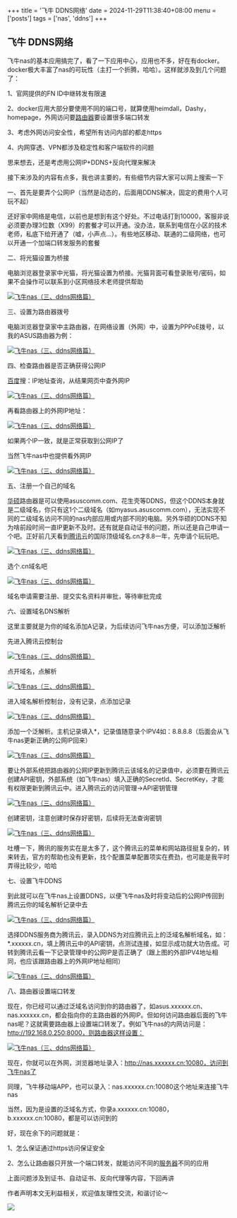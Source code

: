 +++
title = '飞牛 DDNS网络'
date = 2024-11-29T11:38:40+08:00
menu = ['posts']
tags = ['nas', 'ddns']
+++

## 飞牛 DDNS网络

飞牛nas的基本应用搞完了，看了一下应用中心，应用也不多，好在有docker。docker极大丰富了nas的可玩性（主打一个折腾，哈哈）。这样就涉及到几个问题了：

1、官网提供的FN ID中继转发有限速

2、docker应用大部分要使用不同的端口号，就算使用heimdall，Dashy，homepage，外网访问要[路由器](https://www.smzdm.com/fenlei/luyouqi/)要设置很多端口转发

3、考虑外网访问安全性，希望所有访问内部的都走https

4、内网穿透、VPN都涉及稳定性和客户端软件的问题

思来想去，还是考虑用公网IP+DDNS+反向代理来解决

接下来涉及的内容有点多，我也讲主要的，有些细节内容大家可以网上搜索一下

一、首先是要弄个公网IP（当然是动态的，后面用DDNS解决，固定的费用个人可玩不起）

还好家中网络是电信，以前也是想到有这个好处。不过电话打到10000，客服非说必须要办理3位数（X99）的套餐才可以开通。没办法，联系到电信在小区的技术老师，私底下给开通了（嘘，小声点...）。有些地区移动、联通的二级网络，也可以开通一个加端口转发服务的套餐

二、将光猫设置为桥接

电脑浏览器登录家中光猫，将光猫设置为桥接。光猫背面可看登录账号/密码，如果不会操作可以联系到小区网络技术老师提供帮助

[![飞牛nas（三、ddns网络篇）](https://am.zdmimg.com/202410/27/671df493deba34122.png_e1080.jpg)](https://post.smzdm.com/p/axodle6d/pic_2/)

三、设置为路由器拨号

电脑浏览器登录家中主路由器，在网络设置（外网）中，设置为PPPoE拨号，以我的ASUS路由器为例：

[![飞牛nas（三、ddns网络篇）](https://am.zdmimg.com/202410/27/671df52143ed64351.png_e1080.jpg)](https://post.smzdm.com/p/axodle6d/pic_3/)

四、检查路由器是否正确获得公网IP

[百度](https://pinpai.smzdm.com/3357/)搜：IP地址查询，从结果网页中查外网IP

[![飞牛nas（三、ddns网络篇）](https://qnam.smzdm.com/202410/27/671df660f66bf9119.png_e1080.jpg)](https://post.smzdm.com/p/axodle6d/pic_4/)

再看路由器上的外网IP地址：

[![飞牛nas（三、ddns网络篇）](https://qnam.smzdm.com/202410/27/671df6dae57c06911.png_e1080.jpg)](https://post.smzdm.com/p/axodle6d/pic_5/)

如果两个IP一致，就是正常获取到公网IP了

当然飞牛nas中也提供看外网IP

[![飞牛nas（三、ddns网络篇）](https://am.zdmimg.com/202410/27/671df749d46053506.png_e1080.jpg)](https://post.smzdm.com/p/axodle6d/pic_6/)

五、注册一个自己的域名

[华硕](https://pinpai.smzdm.com/1681/)路由器是可以使用asuscomm.com、花生壳等DDNS，但这个DDNS本身就是二级域名，你只有这1个二级域名（如myasus.asuscomm.com），无法实现不同的二级域名访问不同的nas内部应用或内部不同的电脑。另外华硕的DDNS不知为啥前段时间一直IP更新不及时。还有就是自动证书的问题，所以还是自己申请一个吧。正好前几天看到[腾讯](https://pinpai.smzdm.com/19011/)云的国际顶级域名.cn才8.8一年，先申请个玩玩吧。

[![飞牛nas（三、ddns网络篇）](https://am.zdmimg.com/202410/27/671dfa65e3e5c1386.png_e1080.jpg)](https://post.smzdm.com/p/axodle6d/pic_7/)

选个.cn域名吧

[![飞牛nas（三、ddns网络篇）](https://am.zdmimg.com/202410/27/671dfa8df402c3561.png_e1080.jpg)](https://post.smzdm.com/p/axodle6d/pic_8/)

域名申请需要注册、提交实名资料并审批，等待审批完成

六、设置域名DNS解析

这里主要就是为你的域名添加A记录，为后续访问飞牛nas方便，可以添加泛解析

先进入腾讯云控制台

[![飞牛nas（三、ddns网络篇）](https://qnam.smzdm.com/202410/27/671dfc8d8dde38399.png_e1080.jpg)](https://post.smzdm.com/p/axodle6d/pic_9/)

点开域名，点解析

[![飞牛nas（三、ddns网络篇）](https://qnam.smzdm.com/202410/27/671dfd1237bf68666.png_e1080.jpg)](https://post.smzdm.com/p/axodle6d/pic_10/)

进入域名解析控制台，没有记录，点添加记录

[![飞牛nas（三、ddns网络篇）](https://am.zdmimg.com/202410/27/671dfd772245f9266.png_e1080.jpg)](https://post.smzdm.com/p/axodle6d/pic_11/)

添加一个泛解析。主机记录填入\*，记录值随意录个IPV4如：8.8.8.8（后面会从飞牛nas更新正确的公网IP回来）

[![飞牛nas（三、ddns网络篇）](https://am.zdmimg.com/202410/27/671dfe1ae25352190.png_e1080.jpg)](https://post.smzdm.com/p/axodle6d/pic_12/)

要让外部系统把路由器的公网IP更新到腾讯云该域名的记录值中，必须要在腾讯云创建API密钥，外部系统（如飞牛nas）填入正确的SecretId、SecretKey，才能有权限更新到腾讯云中。进入腾讯云的访问管理->API密钥管理

[![飞牛nas（三、ddns网络篇）](https://am.zdmimg.com/202410/27/671e00a3e621c1580.png_e1080.jpg)](https://post.smzdm.com/p/axodle6d/pic_13/)

创建密钥，注意创建时保存好密钥，后续将无法查询密钥

[![飞牛nas（三、ddns网络篇）](https://qnam.smzdm.com/202410/27/671e00f18a0f74993.png_e1080.jpg)](https://post.smzdm.com/p/axodle6d/pic_14/)

吐槽一下，腾讯的服务实在是太多了，这个腾讯云的菜单和网站路径挺复杂的，转来转去，官方的帮助也没有更新，找个配置菜单配置项实在费劲，也可能是我平时弄得比较少，哈哈

七、设置飞牛DDNS

到此就可以在飞牛nas上设置DDNS，以便飞牛nas及时将变动后的公网IP传回到腾讯云你的域名解析记录中去

[![飞牛nas（三、ddns网络篇）](https://qnam.smzdm.com/202410/27/671e02868c2e19051.png_e1080.jpg)](https://post.smzdm.com/p/axodle6d/pic_15/)

选择DDNS服务商为腾讯云，录入DDNS为对应腾讯云上的泛域名解析域名，如：\*.xxxxxx.cn，填上腾讯云中的API密钥，点测试连接，如显示成功就大功告成。可转到腾讯云看一下记录管理中的公网IP是否正确了（跟上图的外部IPV4地址相同，也应该跟路由器上的外网IP地址相同）

[![飞牛nas（三、ddns网络篇）](https://am.zdmimg.com/202410/27/671e03716ce205394.png_e1080.jpg)](https://post.smzdm.com/p/axodle6d/pic_16/)

八、路由器设置端口转发

现在，你已经可以通过泛域名访问到你的路由器了，如asus.xxxxxx.cn、nas.xxxxxx.cn，都会指向你的主路由器的外网IP。但如何访问路由器后面的飞牛nas呢？这就需要路由器上设置端口转发了。例如飞牛nas的内网访问是：http://192.168.0.250:8000，则路由器这样设置：

[![飞牛nas（三、ddns网络篇）](https://qnam.smzdm.com/202410/27/671e056d86bc15141.png_e1080.jpg)](https://post.smzdm.com/p/axodle6d/pic_17/)

现在，你就可以在外网，浏览器地址录入：http://nas.xxxxxx.cn:10080，访问到飞牛nas了

同理，飞牛移动端APP，也可以录入：nas.xxxxxx.cn:10080这个地址来连接飞牛nas

当然，因为是设置的泛域名方式，你录a.xxxxxx.cn:10080，b.xxxxxx.cn:10080，都是可以访问到的

好，现在余下的问题就是：

1、怎么保证通过https访问保证安全

2、怎么让路由器只开放一个端口转发，就能访问不同的[服务器](https://www.smzdm.com/fenlei/fuwuqi/)不同的应用

上面问题涉及到证书、自动证书、反向代理等内容，下回再讲

作者声明本文无利益相关，欢迎值友理性交流，和谐讨论～

![](https://res.smzdm.com/pc/pc_shequ/dist/img/the-end.png)
